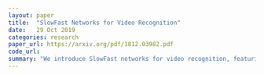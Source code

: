 ```yaml
---
layout: paper
title:  "SlowFast Networks for Video Recognition"
date:   29 Oct 2019
categories: research
paper_url: https://arxiv.org/pdf/1812.03982.pdf
code_url: 
summary: "We introduce SlowFast networks for video recognition, featuring a Slow pathway for spatial semantics at low frame rates and a Fast pathway for motion details at high frame rates. The Fast pathway's efficiency is achieved through reduced channel capacity, yet it effectively captures temporal information. Our models significantly enhance action classification and detection, achieving top accuracy on benchmarks like Kinetics, Charades, and AVA. Code is available at: https://github.com/facebookresearch/SlowFast."
---
```


